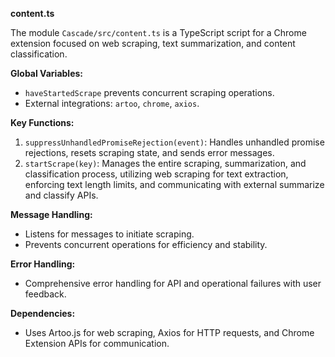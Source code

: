 **content.ts**

The module `Cascade/src/content.ts` is a TypeScript script for a Chrome extension focused on web scraping, text summarization, and content classification.

**Global Variables:**
- `haveStartedScrape` prevents concurrent scraping operations.
- External integrations: `artoo`, `chrome`, `axios`.

**Key Functions:**
1. `suppressUnhandledPromiseRejection(event)`: Handles unhandled promise rejections, resets scraping state, and sends error messages.
2. `startScrape(key)`: Manages the entire scraping, summarization, and classification process, utilizing web scraping for text extraction, enforcing text length limits, and communicating with external summarize and classify APIs.

**Message Handling:**
- Listens for messages to initiate scraping.
- Prevents concurrent operations for efficiency and stability.

**Error Handling:**
- Comprehensive error handling for API and operational failures with user feedback.

**Dependencies:**
- Uses Artoo.js for web scraping, Axios for HTTP requests, and Chrome Extension APIs for communication.

